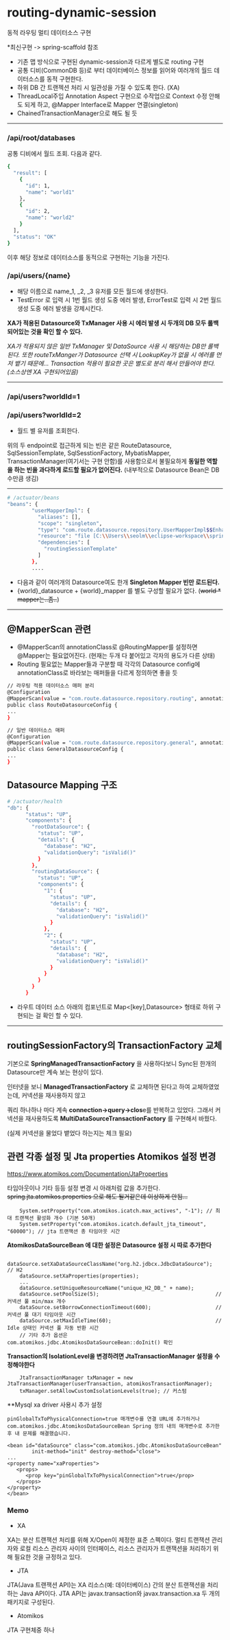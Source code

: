 # routing-dynamic-session
동적 라우팅 멀티 데이터소스 구현

*최신구현 -> spring-scaffold 참조

- 기존 맵 방식으로 구현된 dynamic-session과 다르게 별도로 routing 구현
- 공통 디비(CommonDB 등)로 부터 데이터베이스 정보를 읽어와 여러개의 월드 데이터소스를 동적 구현한다.
- 하위 DB 간 트랜젝션 처리 시 일관성을 가질 수 있도록 한다. (XA)
- ThreadLocal주입 Annotation Aspect 구현으로 수작업으로 Context 수정 안해도 되게 하고, @Mapper Interface로 Mapper 연결(singleton) 
- ChainedTransactionManager으로 해도 될 듯

---

### /api/root/databases
공통 디비에서 월드 조회. 다음과 같다.
```bash
{
  "result": [
    {
      "id": 1,
      "name": "world1"
    },
    {
      "id": 2,
      "name": "world2"
    }
  ],
  "status": "OK"
}
```

이후 해당 정보로 데이터소스를 동적으로 구현하는 기능을 가진다. 
### /api/users/{name}
- 해당 이름으로 name_1, _2, _3 유저를 모든 월드에 생성한다.
- TestError 로 입력 시 1번 월드 생성 도중 에러 발생, ErrorTest로 입력 시 2번 월드 생성 도중 에러 발생을 강제시킨다.

**XA가 적용된 Datasource와 TxManager 사용 시 에러 발생 시 두개의 DB 모두 롤백되어있는 것을 확인 할 수 있다.**

*XA가 적용되지 않은 일반 TxManager 및 DataSource 사용 시 해당하는 DB만 롤백된다. 또한 routeTxManger가 Datasource 선택 시 LookupKey가 없을 시
에러를 먼저 뱉기 때문에... Transaction 적용이 필요한 곳은 별도로 분리 해서 만들어야 한다. (소스상엔 XA 구현되어있음)*

---

### /api/users?worldId=1
### /api/users?worldId=2
- 월드 별 유저를 조회한다.

위의 두 endpoint로 접근하게 되는 빈은 같은 RouteDatasource, SqlSessionTemplate, SqlSesstionFactory, MybatisMapper, TransactionManager(여기서는 구현 안함)를 
사용함으로서 불필요하게 **동일한 역할을 하는 빈을 과다하게 로드할 필요가 없어진다.** (내부적으로 Datasource Bean은 DB수만큼 생김)

---

```bash
# /actuator/beans
"beans": {
        "userMapperImpl": {
          "aliases": [],
          "scope": "singleton",
          "type": "com.route.datasource.repository.UserMapperImpl$$EnhancerBySpringCGLIB$$dda52561",
          "resource": "file [C:\\Users\\seolm\\eclipse-workspace\\spring-route-datasource\\target\\classes\\com\\route\\datasource\\repository\\UserMapperImpl.class]",
          "dependencies": [
            "routingSessionTemplate"
          ]
        },
        ....
```
- 다음과 같이 여러개의 Datasource여도 한개 **Singleton Mapper 빈만 로드된다.**
- {world}_datasource + {world}_mapper 를 별도 구성할 필요가 없다. (~~world * mapper는..좀..~~)

---

## @MapperScan 관련

- @MapperScan의 annotationClass로 @RoutingMapper를 설정하면 @Mapper는 필요없어진다. (현재는 두개 다 붙어있고 각자의 용도가 다른 상태)
- Routing 필요없는 Mapper들과 구분할 때 각각의 Datasource config에 annotationClass로 바라보는 매퍼들을 다르게 정의하면 좋을 듯

```bash
// 라우팅 적용 데이터소스 매퍼 분리
@Configuration
@MapperScan(value = "com.route.datasource.repository.routing", annotationClass = RoutingMapper.class sqlSessionFactoryRef = "routingSessionFactory")
public class RouteDatasourceConfig {
...
}

// 일반 데이터소스 매퍼
@Configuration
@MapperScan(value = "com.route.datasource.repository.general", annotationClass = Mapper.class sqlSessionFactoryRef = "generalSessionFactory")
public class GeneralDatasourceConfig {
...
}
```

## Datasource Mapping 구조
```bash
# /actuator/health
"db": {
      "status": "UP",
      "components": {
        "rootDataSource": {
          "status": "UP",
          "details": {
            "database": "H2",
            "validationQuery": "isValid()"
          }
        },
        "routingDataSource": {
          "status": "UP",
          "components": {
            "1": {
              "status": "UP",
              "details": {
                "database": "H2",
                "validationQuery": "isValid()"
              }
            },
            "2": {
              "status": "UP",
              "details": {
                "database": "H2",
                "validationQuery": "isValid()"
              }
            }
          }
        }
      }
```
- 라우트 데이터 소스 아래의 컴포넌트로 Map<[key],Datasource> 형태로 하위 구현되는 걸 확인 할 수 있다.

---

## routingSessionFactory의 TransactionFactory 교체

기본으로 **SpringManagedTransactionFactory** 을 사용하다보니 Sync된 한개의 Datasource만 계속 보는 현상이 있다.

인터넷을 보니 **ManagedTransactionFactory** 로 교체하면 된다고 하여 교체하였었는데, 커넥션을 재사용하지 않고

쿼리 하나하나 마다 계속 **connection->query->clos**e를 반복하고 있었다. 그래서 커넥션을 재사용하도록 **MultiDataSourceTransactionFactory** 를 구현해서 바꿨다.

(실제 커넥션을 물었다 뱉었다 하는지는 체크 필요)

## 관련 각종 설정 및 Jta properties Atomikos 설정 변경

https://www.atomikos.com/Documentation/JtaProperties

타임아웃이나 기타 등등 설정 변경 시 아래처럼 값을 추가한다.
~~spring.jta.atomikos.properties 으로 해도 될거같은데 이상하게 안됨...~~
```
    System.setProperty("com.atomikos.icatch.max_actives", "-1"); // 최대 트랜젝션 활성화 개수 (기본 50개)
    System.setProperty("com.atomikos.icatch.default_jta_timeout", "60000"); // jta 트랜잭션 총 타임아웃 시간
```

**AtomikosDataSourceBean 에 대한 설정은 Datasource 설정 시 따로 추가한다**
```
    dataSource.setXaDataSourceClassName("org.h2.jdbcx.JdbcDataSource");  // H2
    dataSource.setXaProperties(properties);
    ...
    dataSource.setUniqueResourceName("unique_H2_DB_" + name);
    dataSource.setPoolSize(5);                                      // 커넥션 풀 min/max 개수
    dataSource.setBorrowConnectionTimeout(600);                     // 커넥션 풀 대기 타임아웃 시간
    dataSource.setMaxIdleTime(60);                                  // Idle 상태인 커넥션 풀 자동 반환 시간
    // 기타 추가 옵션은 com.atomikos.jdbc.AtomikosDataSourceBean::doInit() 확인
```

**Transaction의 IsolationLevel을 변경하려면 JtaTransactionManager 설정을 수정해야한다**
```
    JtaTransactionManager txManager = new JtaTransactionManager(userTransaction, atomikosTransactionManager);
    txManager.setAllowCustomIsolationLevels(true); // 커스텀 
```

**Mysql xa driver 사용시 추가 설정
```
pinGlobalTxToPhysicalConnection=true 매개변수를 연결 URL에 추가하거나 com.atomikos.jdbc.AtomikosDataSourceBean Spring 정의 내의 매개변수로 추가한 후 내 문제를 해결했습니다.

<bean id="dataSource" class="com.atomikos.jdbc.AtomikosDataSourceBean"
        init-method="init" destroy-method="close">
...
<property name="xaProperties">
   <props>
      <prop key="pinGlobalTxToPhysicalConnection">true</prop>  
   </props>     
</property>
</bean>
```

### Memo

- XA

XA는 분산 트랜잭션 처리를 위해 X/Open이 제정한 표준 스펙이다. 멀티 트랜잭션 관리자와 로컬 리소스 관리자 사이의 인터페이스, 리소스 관리자가 트랜잭션을 처리하기 위해 필요한 것을 규정하고 있다.

- JTA

JTA(Java 트랜잭션 API)는 XA 리소스(예: 데이터베이스) 간의 분산 트랜잭션을 처리하는 Java API이다. JTA API는 javax.transaction와 javax.transaction.xa 두 개의 패키지로 구성된다.

- Atomikos

JTA 구현체중 하나
